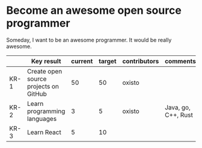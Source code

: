 # Become an awesome open source programmer

Someday, I want to be an awesome programmer. It would be really awesome.

|       | Key result                               | current  | target   | contributors         | comments             |
| ----- | ---------------------------------------- | -------- | -------- | -------------------- | -------------------- |
| KR-1  | Create open source projects on GitHub    | 50       | 50       | oxisto               |                      |
| KR-2  | Learn programming languages              | 3        | 5        | oxisto               | Java, go, C++, Rust  |
| KR-3  | Learn React                              | 5        | 10       |                      |                      |
